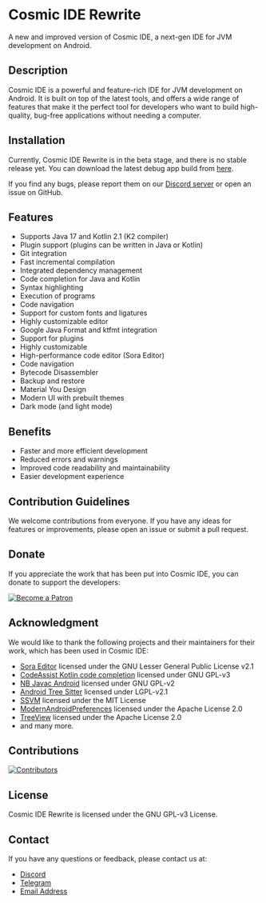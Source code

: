 # Cosmic IDE Rewrite

A new and improved version of Cosmic IDE, a next-gen IDE for JVM development on Android.

## Description

Cosmic IDE is a powerful and feature-rich IDE for JVM development on Android. It is built on top of the latest tools, and offers a wide range of features that make it the perfect tool for developers who want to build high-quality, bug-free applications without needing a computer.

## Installation

Currently, Cosmic IDE Rewrite is in the beta stage, and there is no stable release yet. You can download the latest debug app build from [here](https://nightly.link/Cosmic-Ide/Cosmic-IDE/workflows/android/main/apk-debug.zip).

If you find any bugs, please report them on our [Discord server](https://discord.gg/8Gu6YCq2eS) or open an issue on GitHub.

## Features

- Supports Java 17 and Kotlin 2.1 (K2 compiler)
- Plugin support (plugins can be written in Java or Kotlin)
- Git integration
- Fast incremental compilation
- Integrated dependency management
- Code completion for Java and Kotlin
- Syntax highlighting
- Execution of programs
- Code navigation
- Support for custom fonts and ligatures
- Highly customizable editor
- Google Java Format and ktfmt integration
- Support for plugins
- Highly customizable
- High-performance code editor (Sora Editor)
- Code navigation
- Bytecode Disassembler
- Backup and restore
- Material You Design
- Modern UI with prebuilt themes
- Dark mode (and light mode)

## Benefits

- Faster and more efficient development
- Reduced errors and warnings
- Improved code readability and maintainability
- Easier development experience

## Contribution Guidelines

We welcome contributions from everyone. If you have any ideas for features or improvements, please open an issue or submit a pull request.

## Donate

If you appreciate the work that has been put into Cosmic IDE, you can donate to support the developers:

[![Become a Patron](https://c5.patreon.com/external/logo/become_a_patron_button.png)](https://patreon.com/cosmicide)

## Acknowledgment

We would like to thank the following projects and their maintainers for their work, which has been used in Cosmic IDE:

- [Sora Editor](https://github.com/Rosemoe/sora-editor) licensed under the GNU Lesser General Public License v2.1
- [CodeAssist Kotlin code completion](https://github.com/tyron12233/CodeAssist/tree/main/kotlin-completion) licensed under GNU GPL-v3
- [NB Javac Android](https://github.com/AndroidIDEOfficial/nb-javac-android) licensed under GNU GPL-v2
- [Android Tree Sitter](https://github.com/AndroidIDEOfficial/android-tree-sitter) licensed under LGPL-v2.1
- [SSVM](https://github.com/xxDark/SSVM) licensed under the MIT License
- [ModernAndroidPreferences](https://github.com/Maxr1998/ModernAndroidPreferences) licensed under the Apache License 2.0
- [TreeView](https://github.com/lzhiyong/TreeView) licensed under the Apache License 2.0
- and many more.

## Contributions

[![Contributors](https://contrib.rocks/image?repo=Cosmic-Ide/rewrite)](https://github.com/Cosmic-Ide/rewrite/graphs/contributors)

## License

Cosmic IDE Rewrite is licensed under the GNU GPL-v3 License.

## Contact

If you have any questions or feedback, please contact us at:

- [Discord](https://discord.gg/8Gu6YCq2eS)
- [Telegram](https://t.me/cosmicide)
- [Email Address](mailto:purwarpranav80@gmail.com)
